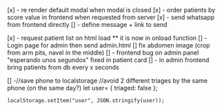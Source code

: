 [x] - re render default modal when modal is closed
[x] - order patients by score value in frontend when requested from server
[x] - send whatsapp from frontend directly
    [] - define message + link to send
    
[x] - request patient list on html load ** it is now in onload function
[] - Login page for admin then send admin.html
[]  fix abdomen image (crop from arm pits, navel in the middle)
[] - frontend bug on admin panel "esperando unos segundos" fixed in patient card
[] - in admin frontend bring patients from db every x seconds

[] -//save phone to localstorage
    //avoid 2 different triages by the same phone (on the same day?)
    let user= {
        triaged: false
    };

    localStorage.setItem("user", JSON.stringify(user));